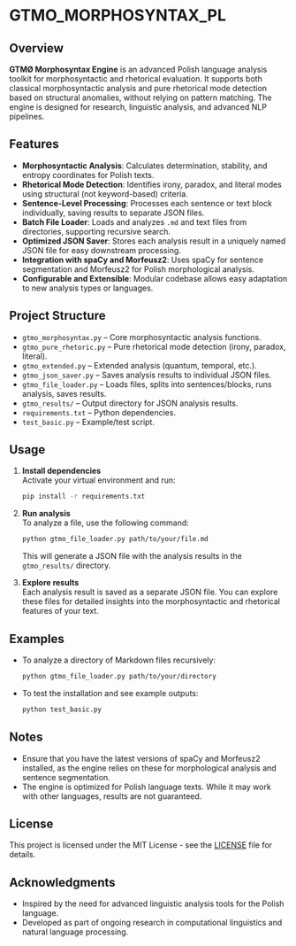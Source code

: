 # GTMO_MORPHOSYNTAX_PL

## Overview

**GTMØ Morphosyntax Engine** is an advanced Polish language analysis toolkit for morphosyntactic and rhetorical evaluation. It supports both classical morphosyntactic analysis and pure rhetorical mode detection based on structural anomalies, without relying on pattern matching. The engine is designed for research, linguistic analysis, and advanced NLP pipelines.

## Features

- **Morphosyntactic Analysis**: Calculates determination, stability, and entropy coordinates for Polish texts.
- **Rhetorical Mode Detection**: Identifies irony, paradox, and literal modes using structural (not keyword-based) criteria.
- **Sentence-Level Processing**: Processes each sentence or text block individually, saving results to separate JSON files.
- **Batch File Loader**: Loads and analyzes `.md` and text files from directories, supporting recursive search.
- **Optimized JSON Saver**: Stores each analysis result in a uniquely named JSON file for easy downstream processing.
- **Integration with spaCy and Morfeusz2**: Uses spaCy for sentence segmentation and Morfeusz2 for Polish morphological analysis.
- **Configurable and Extensible**: Modular codebase allows easy adaptation to new analysis types or languages.

## Project Structure

- `gtmo_morphosyntax.py` – Core morphosyntactic analysis functions.
- `gtmo_pure_rhetoric.py` – Pure rhetorical mode detection (irony, paradox, literal).
- `gtmo_extended.py` – Extended analysis (quantum, temporal, etc.).
- `gtmo_json_saver.py` – Saves analysis results to individual JSON files.
- `gtmo_file_loader.py` – Loads files, splits into sentences/blocks, runs analysis, saves results.
- `gtmo_results/` – Output directory for JSON analysis results.
- `requirements.txt` – Python dependencies.
- `test_basic.py` – Example/test script.

## Usage

1. **Install dependencies**  
   Activate your virtual environment and run:
   ```bash
   pip install -r requirements.txt
   ```

2. **Run analysis**  
   To analyze a file, use the following command:
   ```bash
   python gtmo_file_loader.py path/to/your/file.md
   ```
   This will generate a JSON file with the analysis results in the `gtmo_results/` directory.

3. **Explore results**  
   Each analysis result is saved as a separate JSON file. You can explore these files for detailed insights into the morphosyntactic and rhetorical features of your text.

## Examples

- To analyze a directory of Markdown files recursively:
  ```bash
  python gtmo_file_loader.py path/to/your/directory
  ```

- To test the installation and see example outputs:
  ```bash
  python test_basic.py
  ```

## Notes

- Ensure that you have the latest versions of spaCy and Morfeusz2 installed, as the engine relies on these for morphological analysis and sentence segmentation.
- The engine is optimized for Polish language texts. While it may work with other languages, results are not guaranteed.

## License

This project is licensed under the MIT License - see the [LICENSE](LICENSE) file for details.

## Acknowledgments

- Inspired by the need for advanced linguistic analysis tools for the Polish language.
- Developed as part of ongoing research in computational linguistics and natural language processing.
